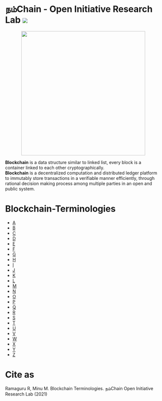 # நம்Chain - Open Initiative Research Lab ![](https://img.shields.io/badge/Project-Nam-ff69b4.svg)

<p align="center">
<img src="https://1.bp.blogspot.com/-Q06fUm3POXI/X6EgaglaGXI/AAAAAAAAAoY/BfsHO6P5-bAz05Efl7EFLrdxDzU7yTiYgCLcBGAsYHQ/s1080/BCT-0.jpg" width="400" align="center">
</p>  

<b>Blockchain</b> is a data structure similar to linked list, every block is a container linked to each other cryptographically. <br/>
<b>Blockchain</b> is a decentralized computation and distributed ledger platform to immutably store transactions in a verifiable manner efficiently, through rational decision making process among multiple parties in an open and public system.

# Blockchain-Terminologies

- [A](A)
- [B](B)
- [C](C)
- [D](D)
- [E](E)
- [F](F) 
- [G](G) 
- [H](H)
- [I](I) 
- [J](J)
- [K](K) 
- [L](L)
- [M](M)
- [N](N)
- [O](O) 
- [P](P)
- [Q](Q) 
- [R](R)
- [S](S) 
- [T](T) 
- [U](U) 
- [V](V) 
- [W](W)
- [X](X) 
- [Y](Y) 
- [Z](Z)

# Cite as 
Ramaguru R, Minu M. Blockchain Terminologies. நம்Chain Open Initiative Research Lab (2021) 
